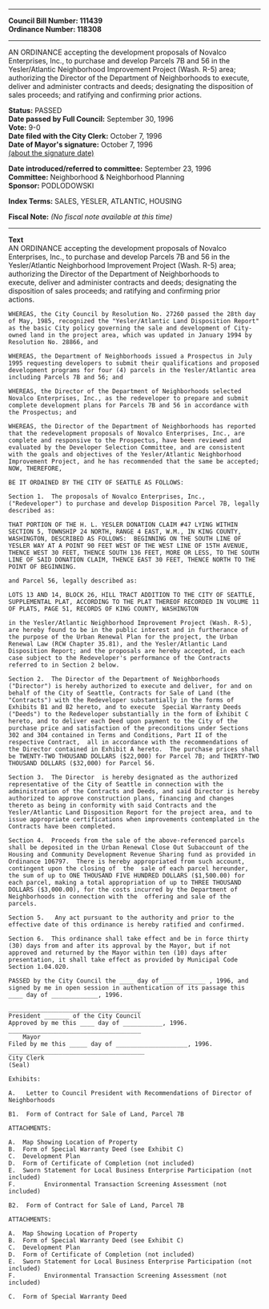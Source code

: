 * * * * *  
  
**Council Bill Number: [](#h0)[](#h2)111439**   
**Ordinance Number: 118308**  
  
* * * * *  
  
AN ORDINANCE accepting the development proposals of Novalco Enterprises, Inc., to purchase and develop Parcels 7B and 56 in the Yesler/Atlantic Neighborhood Improvement Project (Wash. R-5) area; authorizing the Director of the Department of Neighborhoods to execute, deliver and administer contracts and deeds; designating the disposition of sales proceeds; and ratifying and confirming prior actions.  
  
**Status:** PASSED   
**Date passed by Full Council:** September 30, 1996   
**Vote:** 9-0   
**Date filed with the City Clerk:** October 7, 1996   
**Date of Mayor's signature:** October 7, 1996   
[(about the signature date)](/~public/approvaldate.htm)   
  
  
**Date introduced/referred to committee:** September 23, 1996   
**Committee:** Neighborhood & Neighborhood Planning   
**Sponsor:** PODLODOWSKI   
  
**Index Terms:** SALES, YESLER, ATLANTIC, HOUSING  
  
**Fiscal Note:** *(No fiscal note available at this time)*  
  
* * * * *  
  
**Text**  
    AN ORDINANCE accepting the development proposals of Novalco  
    Enterprises, Inc., to purchase and develop Parcels 7B and 56 in the  
    Yesler/Atlantic Neighborhood Improvement Project (Wash. R-5) area;  
    authorizing the Director of the Department of Neighborhoods to  
    execute, deliver and administer contracts and deeds; designating the  
    disposition of sales proceeds; and ratifying and confirming prior  
    actions.  
  
    WHEREAS, the City Council by Resolution No. 27260 passed the 28th day  
    of May, 1985, recognized the "Yesler/Atlantic Land Disposition Report"  
    as the basic City policy governing the sale and development of City-  
    owned land in the project area, which was updated in January 1994 by  
    Resolution No. 28866, and  
  
    WHEREAS, the Department of Neighborhoods issued a Prospectus in July  
    1995 requesting developers to submit their qualifications and proposed  
    development programs for four (4) parcels in the Yesler/Atlantic area  
    including Parcels 7B and 56; and  
  
    WHEREAS, the Director of the Department of Neighborhoods selected  
    Novalco Enterprises, Inc., as the redeveloper to prepare and submit  
    complete development plans for Parcels 7B and 56 in accordance with  
    the Prospectus; and  
  
    WHEREAS, the Director of the Department of Neighborhoods has reported  
    that the redevelopment proposals of Novalco Enterprises, Inc., are  
    complete and responsive to the Prospectus, have been reviewed and  
    evaluated by the Developer Selection Committee, and are consistent  
    with the goals and objectives of the Yesler/Atlantic Neighborhood  
    Improvement Project, and he has recommended that the same be accepted;  
    NOW, THEREFORE,  
  
    BE IT ORDAINED BY THE CITY OF SEATTLE AS FOLLOWS:  
  
    Section 1.  The proposals of Novalco Enterprises, Inc.,  
    ("Redeveloper") to purchase and develop Disposition Parcel 7B, legally  
    described as:  
  
    THAT PORTION OF THE H. L. YESLER DONATION CLAIM #47 LYING WITHIN  
    SECTION 5, TOWNSHIP 24 NORTH, RANGE 4 EAST, W.M., IN KING COUNTY,  
    WASHINGTON, DESCRIBED AS FOLLOWS:  BEGINNING ON THE SOUTH LINE OF  
    YESLER WAY AT A POINT 90 FEET WEST OF THE WEST LINE OF 15TH AVENUE,  
    THENCE WEST 30 FEET, THENCE SOUTH 136 FEET, MORE OR LESS, TO THE SOUTH  
    LINE OF SAID DONATION CLAIM, THENCE EAST 30 FEET, THENCE NORTH TO THE  
    POINT OF BEGINNING.  
  
    and Parcel 56, legally described as:  
  
    LOTS 13 AND 14, BLOCK 26, HILL TRACT ADDITION TO THE CITY OF SEATTLE,  
    SUPPLEMENTAL PLAT, ACCORDING TO THE PLAT THEREOF RECORDED IN VOLUME 11  
    OF PLATS, PAGE 51, RECORDS OF KING COUNTY, WASHINGTON  
  
    in the Yesler/Atlantic Neighborhood Improvement Project (Wash. R-5),  
    are hereby found to be in the public interest and in furtherance of  
    the purpose of the Urban Renewal Plan for the project, the Urban  
    Renewal Law (RCW Chapter 35.81), and the Yesler/Atlantic Land  
    Disposition Report; and the proposals are hereby accepted, in each  
    case subject to the Redeveloper's performance of the Contracts  
    referred to in Section 2 below.  
  
    Section 2.  The Director of the Department of Neighborhoods  
    ("Director") is hereby authorized to execute and deliver, for and on  
    behalf of the City of Seattle, Contracts for Sale of Land (the  
    "Contracts") with the Redeveloper substantially in the forms of  
    Exhibits B1 and B2 hereto, and to execute  Special Warranty Deeds  
    ("Deeds") to the Redeveloper substantially in the form of Exhibit C  
    hereto, and to deliver each Deed upon payment to the City of the  
    purchase price and satisfaction of the preconditions under Sections  
    302 and 304 contained in Terms and Conditions, Part II of the  
    respective Contract,  all in accordance with the recommendations of  
    the Director contained in Exhibit A hereto.  The purchase prices shall  
    be TWENTY-TWO THOUSAND DOLLARS ($22,000) for Parcel 7B; and THIRTY-TWO  
    THOUSAND DOLLARS ($32,000) for Parcel 56.  
  
    Section 3.  The Director  is hereby designated as the authorized  
    representative of the City of Seattle in connection with the  
    administration of the Contracts and Deeds, and said Director is hereby  
    authorized to approve construction plans, financing and changes  
    thereto as being in conformity with said Contracts and the  
    Yesler/Atlantic Land Disposition Report for the project area, and to  
    issue appropriate certifications when improvements contemplated in the  
    Contracts have been completed.  
  
    Section 4.  Proceeds from the sale of the above-referenced parcels  
    shall be deposited in the Urban Renewal Close Out Subaccount of the  
    Housing and Community Development Revenue Sharing fund as provided in  
    Ordinance 106797.  There is hereby appropriated from such account,  
    contingent upon the closing of  the  sale of each parcel hereunder,  
    the sum of up to ONE THOUSAND FIVE HUNDRED DOLLARS ($1,500.00) for  
    each parcel, making a total appropriation of up to THREE THOUSAND  
    DOLLARS ($3,000.00), for the costs incurred by the Department of  
    Neighborhoods in connection with the  offering and sale of the  
    parcels.  
  
    Section 5.   Any act pursuant to the authority and prior to the  
    effective date of this ordinance is hereby ratified and confirmed.  
  
    Section 6.  This ordinance shall take effect and be in force thirty  
    (30) days from and after its approval by the Mayor, but if not  
    approved and returned by the Mayor within ten (10) days after  
    presentation, it shall take effect as provided by Municipal Code  
    Section 1.04.020.  
  
    PASSED by the City Council the ____ day of ____________ , 1996, and  
    signed by me in open session in authentication of its passage this  
    ____ day of _____________, 1996.  
  
    _____________________________________  
    President _______ of the City Council  
    Approved by me this ____ day of ___________, 1996.  
    _____________________________________  
        Mayor  
    Filed by me this _____ day of ____________________, 1996.  
    ______________________________________  
    City Clerk  
    (Seal)  
  
    Exhibits:  
  
    A.   Letter to Council President with Recommendations of Director of  
    Neighborhoods  
  
    B1.  Form of Contract for Sale of Land, Parcel 7B  
  
    ATTACHMENTS:  
  
    A.  Map Showing Location of Property  
    B.  Form of Special Warranty Deed (see Exhibit C)  
    C.  Development Plan  
    D.  Form of Certificate of Completion (not included)  
    E.  Sworn Statement for Local Business Enterprise Participation (not  
    included)  
    F.        Environmental Transaction Screening Assessment (not  
    included)  
  
    B2.  Form of Contract for Sale of Land, Parcel 7B  
  
    ATTACHMENTS:  
  
    A.  Map Showing Location of Property  
    B.  Form of Special Warranty Deed (see Exhibit C)  
    C.  Development Plan  
    D.  Form of Certificate of Completion (not included)  
    E.  Sworn Statement for Local Business Enterprise Participation (not  
    included)  
    F.        Environmental Transaction Screening Assessment (not  
    included)  
  
    C.  Form of Special Warranty Deed  
